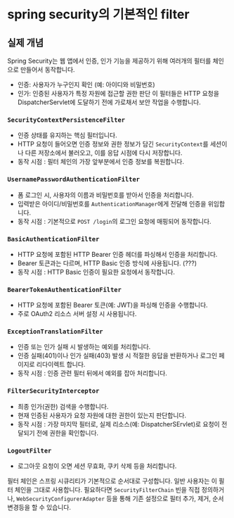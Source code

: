 # spring security의 기본적인 filter
## 실제 개념
Spring Security는 웹 앱에서 인증, 인가 기능을 제공하기 위해 여러개의 필터를 체인으로 만들어서 동작합니다.
* 인증: 사용자가 누구인지 확인 (예: 아이디와 비밀번호)
* 인가: 인증된 사용자가 특정 자원에 접근할 권한 판단
이 필터들은 HTTP 요청을 DispatcherServlet에 도달하기 전에 가로채서 보안 작업을 수행합니다. 

### `SecurityContextPersistenceFilter`
* 인증 상태를 유지하는 핵심 필터입니다. 
* HTTP 요청이 들어오면 인증 정보와 권한 정보가 담긴 `SecurityContext`를 세션이나 다른 저장소에서 불러오고, 이를 응답 시점에 다시 저장합니다. 
* 동작 시점 : 필터 체인의 가장 앞부분에서 인증 정보를 복원합니다.

### `UsernamePasswordAuthenticationFilter`
* 폼 로그인 시, 사용자의 이름과 비밀번호를 받아서 인증을 처리합니다.
* 입력받은 아이디/비밀번호를 `AuthenticationManager`에게 전달해 인증을 위임합니다.
* 동작 시점 : 기본적으로 `POST /login`의 로그인 요청에 매핑되어 동작합니다.

### `BasicAuthenticationFilter`
* HTTP 요청에 포함된 HTTP Bearer 인증 헤더를 파싱해서 인증을 처리합니다.
* Bearer 토큰과는 다르며, HTTP Basic 인증 방식에 사용됩니다. (???)
* 동작 시점 : HTTP Basic 인증이 필요한 요청에서 동작합니다.

### `BearerTokenAuthenticationFilter`
* HTTP 요청에 포함된 Bearer 토큰(예: JWT)을 파싱해 인증을 수행합니다.
* 주로 OAuth2 리소스 서버 설정 시 사용됩니다.

### `ExceptionTranslationFilter`
* 인증 또는 인가 실패 시 발생하는 예외를 처리합니다.
* 인증 실패(401)이나 인가 실패(403) 발생 시 적절한 응답을 반환하거나 로그인 페이지로 리다이렉트 합니다.
* 동작 시점 : 인증 관련 필터 뒤에서 예외를 잡아 처리합니다.

### `FilterSecurityInterceptor`
* 최종 인가(권한) 검색을 수행합니다.
* 현재 인증된 사용자가 요청 자원에 대한 권한이 있는지 판단합니다.
* 동작 시점 : 가장 마지막 필터로, 실제 리소스(예: DispatcherSErvlet)로 요청이 전달되기 전에 권한을 확인합니다.

### `LogoutFilter`
* 로그아웃 요청이 오면 세션 무효화, 쿠키 삭제 등을 처리합니다.

필터 체인은 스프링 시큐리티가 기본적으로 순서대로 구성합니다. 일반 사용자는 이 필터 체인을 그대로 사용합니다. 
필요하다면 `SecurityFilterChain` 빈을 직접 정의하거나, `WebSecurityConfigurerAdapter` 등을 통해 기존 설정으로 필터 추가, 제거, 순서 변경등을 할 수 있습니다.
